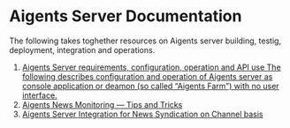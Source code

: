 # Aigents Server Documentation
The following takes toghether resources on Aigents server building, testig, deployment, integration and operations.

1. [Aigents Server requirements, configuration, operation and API use
The following describes configuration and operation of Aigents server as console application or deamon (so called “Aigents Farm”) with no user interface.](https://aigents.com/download/latest/readme.html)
2. [Aigents News Monitoring — Tips and Tricks](https://medium.com/@aigents/aigents-news-monitoring-tips-and-tricks-ab8d2ede2fa5)
3. [Aigents Server Integration for News Syndication on Channel basis](aigents_integration_news_channel.md) 
